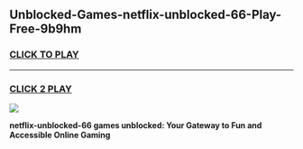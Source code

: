 
## Unblocked-Games-netflix-unblocked-66-Play-Free-9b9hm
<h3>
<a href="https://premium76.site?title=netflix-unblocked-66&ref=12A">CLICK TO PLAY</a></h3>
<hr>

<h3>
<a href="https://premium76.site?title=netflix-unblocked-66&ref=12A">CLICK 2 PLAY</a>
  
</h3>

<a href="https://premium76.site?title=netflix-unblocked-66&ref=12A"><img src="https://clearcache.store/games.png"></a>


**netflix-unblocked-66 games unblocked: Your Gateway to Fun and Accessible Online Gaming**
